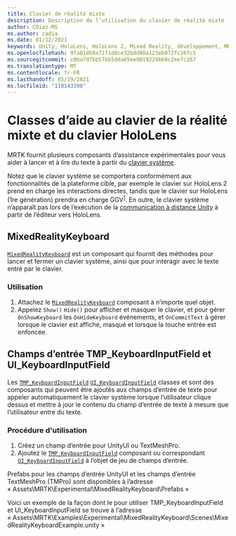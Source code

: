 ```yaml
---
title: Clavier de réalité mixte
description: Description de l’utilisation du clavier de réalité mixte
author: CDiaz-MS
ms.author: cadia
ms.date: 01/12/2021
keywords: Unity, HoloLens, HoloLens 2, Mixed Reality, développement, MRTK
ms.openlocfilehash: 9fa81db9a71f1d0ce32bdd80a123eb072fc26fc5
ms.sourcegitcommit: c0ba7d7bb57bb5dda65ee9019229b68c2ee7c267
ms.translationtype: MT
ms.contentlocale: fr-FR
ms.lasthandoff: 05/19/2021
ms.locfileid: "110143398"
---
```

# <a name="mixed-reality-and-hololens-keyboard-helper-classes"></a>Classes d’aide au clavier de la réalité mixte et du clavier HoloLens

MRTK fournit plusieurs composants d’assistance expérimentales pour vous aider à lancer et à lire du texte à partir du [clavier système](../ux-building-blocks/system-keyboard.md).

Notez que le clavier système se comportera conformément aux fonctionnalités de la plateforme cible, par exemple le clavier sur HoloLens 2 prend en charge les interactions directes, tandis que le clavier sur HoloLens (1re génération) prendra en charge GGV<sup>[1](/windows/mixed-reality/gaze)</sup>. En outre, le clavier système n’apparaît pas lors de l’exécution de la [communication à distance Unity](../tools/holographic-remoting.md) à partir de l’éditeur vers HoloLens.

## <a name="mixedrealitykeyboard"></a>MixedRealityKeyboard

[`MixedRealityKeyboard`](xref:Microsoft.MixedReality.Toolkit.Experimental.UI.MixedRealityKeyboard) est un composant qui fournit des méthodes pour lancer et fermer un clavier système, ainsi que pour interagir avec le texte entré par le clavier.  

### <a name="how-to-use"></a>Utilisation

1. Attachez le [`MixedRealityKeyboard`](xref:Microsoft.MixedReality.Toolkit.Experimental.UI.MixedRealityKeyboard) composant à n’importe quel objet.
2. Appelez `Show()` `Hide()` pour afficher et masquer le clavier, et pour gérer `OnShowKeyboard` les `OnHideKeyboard` événements, et `OnCommitText` à gérer lorsque le clavier est affiché, masqué et lorsque la touche entrée est enfoncée.

## <a name="input-fields-tmp_keyboardinputfield-and-ui_keyboardinputfield"></a>Champs d’entrée TMP_KeyboardInputField et UI_KeyboardInputField

Les [`TMP_KeyboardInputField`](xref:Microsoft.MixedReality.Toolkit.Experimental.UI.TMP_KeyboardInputField) [`UI_KeyboardInputField`](xref:Microsoft.MixedReality.Toolkit.Experimental.UI.UI_KeyboardInputField) classes et sont des composants qui peuvent être ajoutés aux champs d’entrée de texte pour appeler automatiquement le clavier système lorsque l’utilisateur clique dessus et mettre à jour le contenu du champ d’entrée de texte à mesure que l’utilisateur entre du texte.

### <a name="how-to-use"></a>Procédure d'utilisation

1. Créez un champ d’entrée pour UnityUI ou TextMeshPro.
2. Ajoutez le [`TMP_KeyboardInputField`](xref:Microsoft.MixedReality.Toolkit.Experimental.UI.TMP_KeyboardInputField) composant ou correspondant [`UI_KeyboardInputField`](xref:Microsoft.MixedReality.Toolkit.Experimental.UI.UI_KeyboardInputField) à l’objet de jeu de champs d’entrée.

Prefabs pour les champs d’entrée UnityUI et les champs d’entrée TextMeshPro (TMPro) sont disponibles à l’adresse « Assets\MRTK\Experimental\MixedRealityKeyboard\Prefabs »

Voici un exemple de la façon dont le pour utiliser TMP_KeyboardInputField et UI_KeyboardInputField se trouve à l’adresse « Assets\MRTK\Examples\Experimental\MixedRealityKeyboard\Scenes\MixedRealityKeyboardExample.unity »